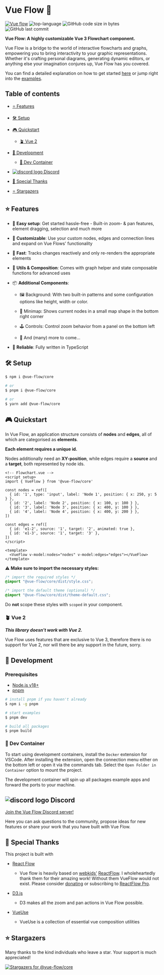 # Vue Flow 🌊

[![Vue flow](vue-flow.gif)](https://vueflow.dev/)
![top-language](https://img.shields.io/github/languages/top/bcakmakoglu/vue-flow)
![GitHub code size in bytes](https://img.shields.io/github/languages/code-size/bcakmakoglu/vue-flow)
![GitHub last commit](https://img.shields.io/github/last-commit/bcakmakoglu/vue-flow)

__Vue Flow: A highly customizable Vue 3 Flowchart component.__

Vue Flow is a bridge to the world of interactive flowcharts and graphs, empowering you to bring
interactivity to your graphic representations. Whether it's crafting personal diagrams, generating dynamic
editors, or anything else your imagination conjures up, Vue Flow has you covered.

You can find a detailed explanation on how to get started [here](https://vueflow.dev/guide/) or jump right into
the [examples](https://vueflow.dev/examples/).

## Table of contents

* [⭐️ Features](#-features)

* [🛠 Setup](#-setup)

* [🎮 Quickstart](#-quickstart)

  + [🪴 Vue 2](#-vue-2)

* [🧪 Development](#-development)

  + [🐳 Dev Container](#-dev-container)

* [![discord logo](https://api.iconify.design/logos:discord-icon.svg) Discord](#-discord)

* [💝 Special Thanks](#-special-thanks)

* [⭐ Stargazers](#-stargazers)

## ⭐️ Features

- 👶 __Easy setup__: Get started hassle-free - Built-in zoom- & pan features, element dragging, selection and much more

- 🎨 __Customizable__: Use your custom nodes, edges and connection lines and expand on Vue Flows' functionality

- 🚀 __Fast__: Tracks changes reactively and only re-renders the appropriate elements

- 🧲 __Utils & Composition__: Comes with graph helper and state composable functions for advanced uses

- 📦 __Additional Components__:

  - 🖼 Background: With two built-in patterns and some configuration options like height, width or color.

  - 🧭 Minimap: Shows current nodes in a small map shape in the bottom right corner

  - 🕹 Controls: Control zoom behavior from a panel on the bottom left

  - 🤖 And (many) more to come...

- 🦾 __Reliable__: Fully written in TypeScript

## 🛠 Setup

```bash
$ npm i @vue-flow/core

# or
$ pnpm i @vue-flow/core

# or
$ yarn add @vue-flow/core
```

## 🎮 Quickstart

In Vue Flow, an application structure consists of __nodes__ and __edges__, all of which are categorised as __elements__.

__Each element requires a unique id.__

Nodes additionally need an __XY-position__, while edges require a __source__ and a __target__, both represented by node ids.

```vue
<!-- Flowchart.vue -->
<script setup>
import { VueFlow } from '@vue-flow/core'

const nodes = ref([
  { id: '1', type: 'input', label: 'Node 1', position: { x: 250, y: 5 } },
  { id: '2', label: 'Node 2', position: { x: 100, y: 100 } },
  { id: '3', label: 'Node 3', position: { x: 400, y: 100 } },
  { id: '4', label: 'Node 4', position: { x: 400, y: 200 } },
])
  
const edges = ref([
  { id: 'e1-2', source: '1', target: '2', animated: true },
  { id: 'e1-3', source: '1', target: '3' },
])
</script>

<template>
  <VueFlow v-model:nodes="nodes" v-model:edges="edges"></VueFlow>
</template>
```

⚠️ __Make sure to import the necessary styles:__

```css
/* import the required styles */
@import "@vue-flow/core/dist/style.css";

/* import the default theme (optional) */
@import "@vue-flow/core/dist/theme-default.css";
```

Do __not__ scope these styles with `scoped` in your component.

### 🪴 Vue 2

**_This library doesn't work with Vue 2._**

Vue Flow uses features that are exclusive to Vue 3, therefore
there is no support for Vue 2, nor will there be any support in the future, sorry.

## 🧪 Development

### Prerequisites

- [Node.js v18+](https://nodejs.org/)
- [pnpm](https://pnpm.io/)

```bash
# install pnpm if you haven't already
$ npm i -g pnpm

# start examples
$ pnpm dev

# build all packages
$ pnpm build
```

### 🐳 Dev Container

To start using development containers, install the `Docker` extension
for VSCode.
After installing the extension, open the connection menu either
on the bottom left or open it via the commands tab.
Select the `Open Folder in Container` option to mount the project.

The development container will spin up all packages example apps and forward
the ports to your machine.

## ![discord logo](https://api.iconify.design/logos:discord-icon.svg) Discord

[Join the Vue Flow Discord server!](https://discord.gg/rwt6CBk4b5)

Here you can ask questions to the community, propose ideas for new features
or share your work that you have built with Vue Flow.

## 💝 Special Thanks

This project is built with

- [React Flow](https://reactflow.dev/)
  - Vue flow is heavily based on [webkids'](https://webkid.io/) [ReactFlow](https://reactflow.dev/). I wholeheartedly
    thank them for their amazing work! Without them VueFlow would not exist.
    Please consider [donating](https://github.com/sponsors/wbkd) or subscribing to [ReactFlow Pro](https://reactflow.dev/pro).

- [D3.js](https://d3js.org/)
  - D3 makes all the zoom and pan actions in Vue Flow possible.

- [VueUse](https://vueuse.org/)
  - VueUse is a collection of essential vue composition utilities

## ⭐ Stargazers

Many thanks to the kind individuals who leave a star.
Your support is much appreciated!

[![Stargazers for @vue-flow/core](https://reporoster.com/stars/bcakmakoglu/vue-flow)](https://github.com/bcakmakoglu/vue-flow/stargazers)
